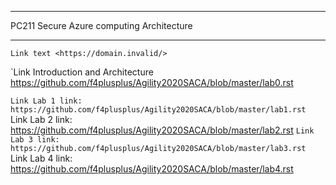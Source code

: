 *****************************************
PC211 Secure Azure computing Architecture
*****************************************

`Link text <https://domain.invalid/>`



`Link Introduction and Architecture <https://github.com/f4plusplus/Agility2020SACA/blob/master/lab0.rst>





`Link Lab 1 link: https://github.com/f4plusplus/Agility2020SACA/blob/master/lab1.rst
`Link Lab 2 link: https://github.com/f4plusplus/Agility2020SACA/blob/master/lab2.rst
`Link Lab 3 link: https://github.com/f4plusplus/Agility2020SACA/blob/master/lab3.rst
`Link Lab 4 link: https://github.com/f4plusplus/Agility2020SACA/blob/master/lab4.rst




